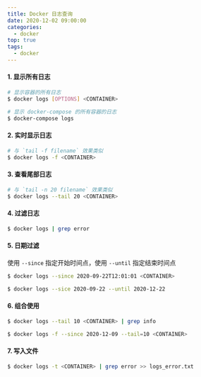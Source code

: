 ```yaml
---
title: Docker 日志查询
date: 2020-12-02 09:00:00
categories:
  - docker
top: true
tags: 
  - docker
---
```

#### 1. 显示所有日志

```sh
# 显示容器的所有日志
$ docker logs [OPTIONS] <CONTAINER>

# 显示 docker-compose 的所有容器的日志
$ docker-compose logs
```

<!-- More -->

#### 2. 实时显示日志

```sh
# 与 `tail -f filename` 效果类似
$ docker logs -f <CONTAINER>
```

#### 3. 查看尾部日志

```sh
# 与 `tail -n 20 filename` 效果类似
$ docker logs --tail 20 <CONTAINER>
```

#### 4. 过滤日志

```sh
$ docker logs | grep error
```

#### 5. 日期过滤

使用 `--since` 指定开始时间点，使用 `--until` 指定结束时间点

```sh
$ docker logs --since 2020-09-22T12:01:01 <CONTAINER>

$ docker logs --sice 2020-09-22 --until 2020-12-22
```

#### 6. 组合使用

```sh
$ docker logs --tail 10 <CONTAINER> | grep info

$ docker logs -f --since 2020-12-09 --tail=10 <CONTAINER>
```

#### 7. 写入文件

```sh
$ docker logs -t <CONTAINER> | grep error >> logs_error.txt
```

